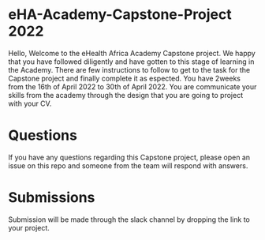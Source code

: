 # eHA-Academy-Capstone-Project 2022
Hello, Welcome to the eHealth Africa Academy Capstone project. We happy that you have followed diligently and have gotten to this stage of learning in the Academy. There are few instructions to follow to get to the task for the Capstone project and finally complete it as espected. You have 2weeks from the 16th of April 2022 to 30th of April 2022. You are communicate your skills from the academy through the design that you are going to project with your CV.
# Questions
If you have any questions regarding this Capstone project, please open an issue on this repo and someone from the team will respond with answers.

# Submissions
Submission will be made through the slack channel by dropping the link to your project.
